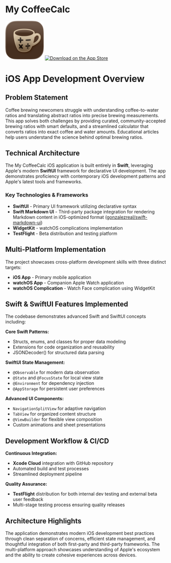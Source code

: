 # My CoffeeCalc

<!-- App Icon -->
<img src="assets/CoffeeCalcIcon-500x500.png" alt="My CoffeeCalc App Icon" width="120" height="120" />

<!-- App Store Badge -->
<a href="https://apps.apple.com/us/app/my-coffeecalc/id6747992533?itscg=30200&itsct=apps_box_badge&mttnsubad=6747992533" style="display: inline-block;">
    <img src="https://toolbox.marketingtools.apple.com/api/v2/badges/download-on-the-app-store/black/en-us?releaseDate=1753056000" alt="Download on the App Store" style="width: 145px; height: 48px; vertical-align: middle; object-fit: contain;" />
</a>
    

# iOS App Development Overview

## Problem Statement
Coffee brewing newcomers struggle with understanding coffee-to-water ratios and translating abstract ratios into precise brewing measurements. This app solves both challenges by providing curated, community-accepted brewing ratios with smart defaults, and a streamlined calculator that converts ratios into exact coffee and water amounts. Educational articles help users understand the science behind optimal brewing ratios.

## Technical Architecture

The My CoffeeCalc iOS application is built entirely in **Swift**, leveraging Apple's modern **SwiftUI** framework for declarative UI development. The app demonstrates proficiency with contemporary iOS development patterns and Apple's latest tools and frameworks.

### Key Technologies & Frameworks

- **SwiftUI** - Primary UI framework utilizing declarative syntax
- **Swift Markdown UI** - Third-party package integration for rendering Markdown content in iOS-optimized format ([gonzalezreal/swift-markdown-ui](https://github.com/gonzalezreal/swift-markdown-ui))
- **WidgetKit** - watchOS complications implementation
- **TestFlight** - Beta distribution and testing platform

## Multi-Platform Implementation

The project showcases cross-platform development skills with three distinct targets:
- **iOS App** - Primary mobile application
- **watchOS App** - Companion Apple Watch application
- **watchOS Complication** - Watch Face complication using WidgetKit

## Swift & SwiftUI Features Implemented

The codebase demonstrates advanced Swift and SwiftUI concepts including:

**Core Swift Patterns:**
- Structs, enums, and classes for proper data modeling
- Extensions for code organization and reusability
- JSONDecoder() for structured data parsing

**SwiftUI State Management:**
- `@Observable` for modern data observation
- `@State` and `@FocusState` for local view state
- `@Environment` for dependency injection
- `@AppStorage` for persistent user preferences

**Advanced UI Components:**
- `NavigationSplitView` for adaptive navigation
- `TabView` for organized content structure
- `@ViewBuilder` for flexible view composition
- Custom animations and sheet presentations

## Development Workflow & CI/CD

**Continuous Integration:**
- **Xcode Cloud** integration with GitHub repository
- Automated build and test processes
- Streamlined deployment pipeline

**Quality Assurance:**
- **TestFlight** distribution for both internal dev testing and external beta user feedback
- Multi-stage testing process ensuring quality releases

## Architecture Highlights

The application demonstrates modern iOS development best practices through clean separation of concerns, efficient state management, and thoughtful integration of both first-party and third-party frameworks. The multi-platform approach showcases understanding of Apple's ecosystem and the ability to create cohesive experiences across devices.
